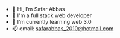 - 👋 Hi, I’m Safar Abbas
- 👀 I'm a full stack web developer
- 🌱 I’m currently learning web 3.0
- 📫 email: safarabbas_2010@hotmail.com

<!---
Safarababs/Safarababs is a ✨ special ✨ repository because its `README.md` (this file) appears on your GitHub profile.
You can click the Preview link to take a look at your changes.
--->
